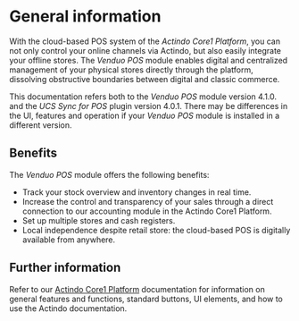 # General information
<!---Error-->

With the cloud-based POS system of the *Actindo Core1 Platform*, you can not only control your online channels via Actindo, but also easily integrate your offline stores. The *Venduo POS* module enables digital and centralized management of your physical stores directly through the platform, dissolving obstructive boundaries between digital and classic commerce.  

This documentation refers both to the *Venduo POS* module version <!--?-->4.1.0. and the *UCS Sync for POS* plugin version 4.0.1. There may be differences in the UI, features and operation if your *Venduo POS* module is installed in a different version.

## Benefits

The *Venduo POS* module offers the following benefits:
- Track your stock overview and inventory changes in real time.
- Increase the control and transparency of your sales through a direct connection to our accounting module in the Actindo Core1 Platform.
- Set up multiple stores and cash registers.
- Local independence despite retail store: the cloud-based POS is digitally available from anywhere.


## Further information

Refer to our [Actindo Core1 Platform](../../Core1/Overview/01_General.md) documentation for information on general features and functions, standard buttons, UI elements, and how to use the Actindo documentation.


